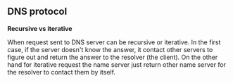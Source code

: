 ## DNS protocol

**Recursive vs iterative**

When request sent to DNS server can be recursive or iterative. In the first case, if the server doesn't know the answer, 
it contact other servers to figure out and return the answer to the resolver (the client). On the other hand for iterative 
request the name server just return other name server for the resolver to contact them by itself.

